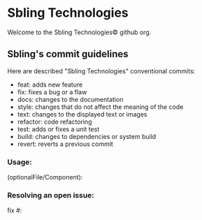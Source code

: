 # Sbling Technologies

Welcome to the Sbling Technologies© github org.

## Sbling's commit guidelines

Here are described "Sbling Technologies" conventional commits:

- feat: adds new feature
- fix: fixes a bug or a flaw
- docs: changes to the documentation
- style: changes that do not affect the meaning of the code
- text: changes to the displayed text or images
- refactor: code refactoring
- test: adds or fixes a unit test
- build: changes to dependencies or system build
- revert: reverts a previous commit

### Usage:

<type>(optionalFile/Component): <description>

### Resolving an open issue:

fix #<issueTag>: <description>
